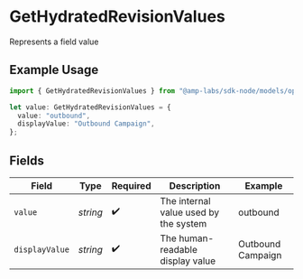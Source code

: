 # GetHydratedRevisionValues

Represents a field value

## Example Usage

```typescript
import { GetHydratedRevisionValues } from "@amp-labs/sdk-node/models/operations";

let value: GetHydratedRevisionValues = {
  value: "outbound",
  displayValue: "Outbound Campaign",
};
```

## Fields

| Field                                 | Type                                  | Required                              | Description                           | Example                               |
| ------------------------------------- | ------------------------------------- | ------------------------------------- | ------------------------------------- | ------------------------------------- |
| `value`                               | *string*                              | :heavy_check_mark:                    | The internal value used by the system | outbound                              |
| `displayValue`                        | *string*                              | :heavy_check_mark:                    | The human-readable display value      | Outbound Campaign                     |